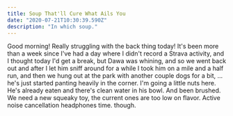 ```yaml
---
title: Soup That'll Cure What Ails You
date: "2020-07-21T10:30:39.590Z"
description: "In which soup."
---
```


Good morning! Really struggling with the back thing today! It's been more than a week since I've had a day where I didn't record a Strava activity, and I thought today I'd get a break, but Dawa was whining, and so we went back out and after I let him sniff around for a while I took him on a mile and a half run, and then we hung out at the park with another couple dogs for a bit, ... he's just started panting heavily in the corner. I'm going a little nuts here. He's already eaten and there's clean water in his bowl. And been brushed. We need a new squeaky toy, the current ones are too low on flavor. Active noise cancellation headphones time. though.
